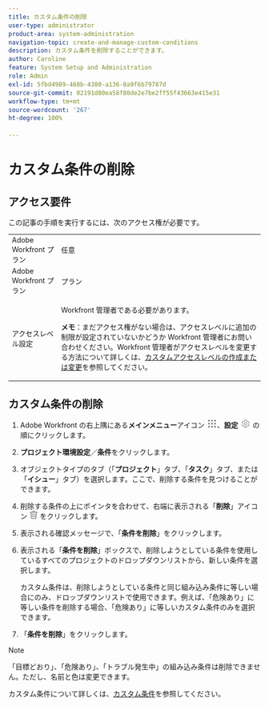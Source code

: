 ```yaml
---
title: カスタム条件の削除
user-type: administrator
product-area: system-administration
navigation-topic: create-and-manage-custom-conditions
description: カスタム条件を削除することができます。
author: Caroline
feature: System Setup and Administration
role: Admin
exl-id: 5fbd4989-460b-4380-a136-8a9f6b79787d
source-git-commit: 02191d80ea58f80de2e7be2ff55f43663e415e31
workflow-type: tm+mt
source-wordcount: '267'
ht-degree: 100%

---
```


# カスタム条件の削除

## アクセス要件

この記事の手順を実行するには、次のアクセス権が必要です。

<table style="table-layout:auto"> 
 <col> 
 <col> 
 <tbody> 
  <tr> 
   <td role="rowheader">Adobe Workfront プラン</td> 
   <td>任意</td> 
  </tr> 
  <tr> 
   <td role="rowheader">Adobe Workfront プラン</td> 
   <td>プラン</td> 
  </tr> 
  <tr> 
   <td role="rowheader">アクセスレベル設定</td> 
   <td> <p>Workfront 管理者である必要があります。</p> <p><b>メモ</b>：まだアクセス権がない場合は、アクセスレベルに追加の制限が設定されていないかどうか Workfront 管理者にお問い合わせください。Workfront 管理者がアクセスレベルを変更する方法について詳しくは、<a href="../../../administration-and-setup/add-users/configure-and-grant-access/create-modify-access-levels.md" class="MCXref xref">カスタムアクセスレベルの作成または変更</a>を参照してください。</p> </td> 
  </tr> 
 </tbody> 
</table>

## カスタム条件の削除

1. Adobe Workfront の右上隅にある&#x200B;**メインメニュー**&#x200B;アイコン ![](assets/main-menu-icon.png)、**設定** ![](assets/gear-icon-settings.png) の順にクリックします。

1. **プロジェクト環境設定**／**条件**&#x200B;をクリックします。

   <!--
   <span data-mc-conditions="QuicksilverOrClassic.Draft mode">Make sure it's this way also in QS</span>
   -->

1. オブジェクトタイプのタブ（「**プロジェクト**」タブ、「**タスク**」タブ、または「**イシュー**」タブ）を選択します。ここで、削除する条件を見つけることができます。

1. 削除する条件の上にポインタを合わせて、右端に表示される「**削除**」アイコン ![](assets/delete.png) をクリックします。
1. 表示される確認メッセージで、「**条件を削除**」をクリックします。

1. 表示される「**条件を削除**」ボックスで、削除しようとしている条件を使用しているすべてのプロジェクトのドロップダウンリストから、新しい条件を選択します。

   カスタム条件は、削除しようとしている条件と同じ組み込み条件に等しい場合にのみ、ドロップダウンリストで使用できます。例えば、「危険あり」に等しい条件を削除する場合、「危険あり」に等しいカスタム条件のみを選択できます。

1. 「**条件を削除**」をクリックします。

>[!NOTE]
>
>「目標どおり」、「危険あり」、「トラブル発生中」の組み込み条件は削除できません。ただし、名前と色は変更できます。

カスタム条件について詳しくは、[カスタム条件](../../../administration-and-setup/customize-workfront/create-manage-custom-conditions/custom-conditions.md)を参照してください。
